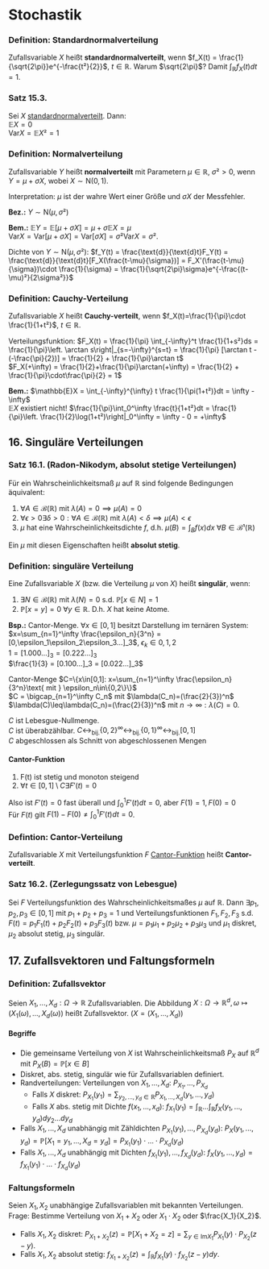 # Stochastik

### Definition: Standardnormalverteilung
Zufallsvariable $X$ heißt **standardnormalverteilt**, wenn $f_X(t) = \frac{1}{\sqrt{2\pi}}e^{-\frac{t²}{2}}$, $t\in\mathbb{R}$.
Warum $\sqrt{2\pi}$? Damit $\int_\mathbb{R}f_X(t)dt=1$.

### Satz 15.3.
Sei $X$ [standardnormalverteilt](Stochastik.md#definition-standardnormalverteilung). Dann:  
$\mathbb{E}X =0$  
$\text{Var}X = \mathbb{E}X²=1$

### Definition: Normalverteilung
Zufallsvariable $Y$ heißt **normalverteilt** mit Parametern $\mu\in\mathbb{R}$, $\sigma² > 0$, wenn $Y = \mu + \sigma X$, wobei $X\sim\text{N}(0,1)$.

Interpretation: $\mu$ ist der wahre Wert einer Größe und $\sigma X$ der Messfehler.

**Bez.:** $Y\sim\text{N}(\mu,\sigma²)$

**Bem.:** $\mathbb{E}Y = \mathbb{E}[\mu+\sigma X] = \mu + \sigma \mathbb{E}X = \mu$  
$\text{Var}X = \text{Var}[\mu+\sigma X] = \text{Var}[\sigma X] = \sigma² \text{Var}X = \sigma²$.

Dichte von $Y\sim\text{N}(\mu,\sigma²)$: $f_Y(t) = \frac{\text{d}}{\text{d}t}F_Y(t) = \frac{\text{d}}{\text{d}t}[F_X(\frac{t-\mu}{\sigma})] = F_X'(\frac{t-\mu}{\sigma})\cdot \frac{1}{\sigma} = \frac{1}{\sqrt{2\pi}\sigma}e^{-\frac{(t-\mu)²}{2\sigma²}}$

### Definition: Cauchy-Verteilung
Zufallsvariable $X$ heißt **Cauchy-verteilt**, wenn $f_X(t)=\frac{1}{\pi}\cdot \frac{1}{1+t²}$, $t\in\mathbb{R}$.

Verteilungsfunktion: $F_X(t) = \frac{1}{\pi} \int_{-\infty}^t \frac{1}{1+s²}ds = \frac{1}{\pi}\left. \arctan s\right|_{s=-\infty}^{s=t} = \frac{1}{\pi} [\arctan t - (-\frac{\pi}{2})] = \frac{1}{2} + \frac{1}{\pi}\arctan t$  
$F_X(+\infty) = \frac{1}{2}+\frac{1}{\pi}\arctan(+\infty) = \frac{1}{2} + \frac{1}{\pi}\cdot\frac{\pi}{2} = 1$

**Bem.:** $\mathbb{E}X = \int_{-\infty}^{\infty} t \frac{1}{\pi(1+t²)}dt = \infty - \infty$  
$\mathbb{E}X$ existiert nicht! $\frac{1}{\pi}\int_0^\infty \frac{t}{1+t²}dt = \frac{1}{\pi}\left. \frac{1}{2}\log(1+t²)\right|_0^\infty = \infty - 0 = +\infty$

## 16. Singuläre Verteilungen

### Satz 16.1. (Radon-Nikodym, absolut stetige Verteilungen)
Für ein Wahrscheinlichkeitsmaß $\mu$ auf $\mathbb R$ sind folgende Bedingungen äquivalent:

1. $\forall A \in \mathcal B(\mathbb R)$ mit $\lambda(A) = 0 \implies \mu(A) = 0$
2. $\forall \epsilon>0 \exists\delta>0: \forall A \in \mathcal B(\mathbb R)$ mit $\lambda(A)<\delta \implies \mu(A)<\epsilon$
3. $\mu$ hat eine Wahrscheinlichkeitsdichte $f$, d.h. $\mu(B) = \int_B f(x)dx$ $\forall B \in \mathcal B¹(\mathbb R)$

Ein $\mu$ mit diesen Eigenschaften heißt **absolut stetig**.

### Definition: singuläre Verteilung
Eine Zufallsvariable $X$ (bzw. die Verteilung $\mu$ von $X$) heißt **singulär**, wenn:

1. $\exists N \in \mathcal B(\mathbb R)$ mit $\lambda(N) = 0$ s.d. $\mathbb P[x\in N] = 1$
2. $\mathbb P[x=y] = 0$ $\forall y \in \mathbb R$. D.h. $X$ hat keine Atome.

**Bsp.:** Cantor-Menge. $\forall x\in[0,1]$ besitzt Darstellung im ternären System:  
$x=\sum_{n=1}^\infty \frac{\epsilon_n}{3^n} = [0,\epsilon_1\epsilon_2\epsilon_3...]_3$, $\epsilon_k\in{0,1,2}$  
$1 = [1.000...]_3 = [0.222...]_3$  
$\frac{1}{3} = [0.100...]_3 = [0.022...]_3$

Cantor-Menge $C=\{x\in[0,1]: x=\sum_{n=1}^\infty \frac{\epsilon_n}{3^n}\text{ mit } \epsilon_n\in\{0,2\}\}$  
$C = \bigcap_{n=1}^\infty C_n$ mit $\lambda(C_n)=(\frac{2}{3})^n$  
$\lambda(C)\leq\lambda(C_n)=(\frac{2}{3})^n$ mit $n\rightarrow\infty: \lambda(C)=0$.

$C$ ist Lebesgue-Nullmenge.  
$C$ ist überabzählbar. $C \leftrightarrow_\text{bij.} \{0,2\}^\infty \leftrightarrow_\text{bij.} \{0,1\}^\infty \leftrightarrow_\text{bij.} [0,1]$  
$C$ abgeschlossen als Schnitt von abgeschlossenen Mengen

#### Cantor-Funktion

1. F(t) ist stetig und monoton steigend
2. $\forall t\in[0,1]\setminus C \exists F'(t) = 0$

Also ist $F'(t)=0$ fast überall und $\int_0^1 F'(t) dt = 0$, aber $F(1) = 1, F(0)= 0$  
Für $F(t)$ gilt $F(1)-F(0) \neq \int_0^1 F'(t)dt = 0$.

### Defintion: Cantor-Verteilung
Zufallsvariable $X$ mit Verteilungsfunktion $F$ [Cantor-Funktion](Stochastik.md#cantor-funktion) heißt **Cantor-verteilt**.

### Satz 16.2. (Zerlegungssatz von Lebesgue)
Sei $F$ Verteilungsfunktion des Wahrscheinlichkeitsmaßes $\mu$ auf $\mathbb R$. Dann $\exists p_1,p_2,p_3\in[0,1]$ mit $p_1+p_2+p_3=1$ und Verteilungsfunktionen $F_1,F_2,F_3$ s.d. $F(t) = p_1F_1(t) + p_2F_2(t)+p_3F_3(t)$ bzw. $\mu = p_1\mu_1+p_2\mu_2+p_3\mu_3$ und $\mu_1$ diskret, $\mu_2$ absolut stetig, $\mu_3$ singulär.

## 17. Zufallsvektoren und Faltungsformeln

### Definition: Zufallsvektor
Seien $X_1, ..., X_d: \Omega \rightarrow \mathbb R$ Zufallsvariablen. Die Abbildung $X: \Omega \rightarrow \mathbb R^d, \omega \mapsto (X_1(\omega), ..., X_d(\omega))$ heißt Zufallsvektor. ($X=(X_1,...,X_d)$)

#### Begriffe
- Die gemeinsame Verteilung von $X$ ist Wahrscheinlichkeitsmaß $P_X$ auf $\mathbb R^d$ mit $P_X(B) = \mathbb P[x\in B]$
- Diskret, abs. stetig, singulär wie für Zufallsvariablen definiert. 
- Randverteilungen: Verteilungen von $X_1, ..., X_d$: $P_{X_1},...,P_{X_d}$
    - Falls $X$ diskret: $P_{X_1}(y_1) = \sum_{y_2,...,y_d\in\mathbb R}P_{X_1,...,X_d}(y_1,...,y_d)$
  - Falls $X$ abs. stetig mit Dichte $f(x_1,...,x_d)$: $f_{X_1}(y_1) = \int_\mathbb{R}...\int_\mathbb{R}f_X(y_1,...,y_d)dy_2...dy_d$
- Falls $X_1,...,X_d$ unabhängig mit Zähldichten $P_{X_1}(y_1),...,P_{X_d}(y_d)$: $P_X(y_1,...,y_d) = \mathbb P[X_1=y_1,...,X_d=y_d] = P_{X_1}(y_1)\cdot ... \cdot P_{X_d}(y_d)$
- Falls $X_1,...,X_d$ unabhängig mit Dichten $f_{X_1}(y_1),...,f_{X_d}(y_d)$: $f_X(y_1,...,y_d) = f_{X_1}(y_1)\cdot ... \cdot f_{X_d}(y_d)$

### Faltungsformeln
Seien $X_1, X_2$ unabhängige Zufallsvariablen mit bekannten Verteilungen.  
Frage: Bestimme Verteilung von $X_1+X_2$ oder $X_1\cdot X_2$ oder $\frac{X_1}{X_2}$.  
- Falls $X_1, X_2$ diskret: $P_{X_1+X_2}(z) = \mathbb P[X_1+X_2 = z] = \sum_{y\in\text{Im}{X_1}}P_{X_1}(y)\cdot P_{X_2}(z-y)$.
- Falls $X_1, X_2$ absolut stetig: $f_{X_1+X_2}(z)=\int_\mathbb{R} f_{X_1}(y)\cdot f_{X_2}(z-y)dy$.
